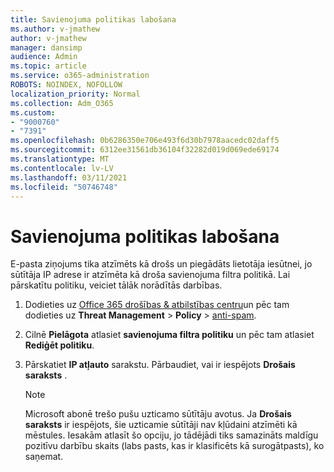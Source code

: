 ```yaml
---
title: Savienojuma politikas labošana
ms.author: v-jmathew
author: v-jmathew
manager: dansimp
audience: Admin
ms.topic: article
ms.service: o365-administration
ROBOTS: NOINDEX, NOFOLLOW
localization_priority: Normal
ms.collection: Adm_O365
ms.custom:
- "9000760"
- "7391"
ms.openlocfilehash: 0b6286350e706e493f6d30b7978aacedc02daff5
ms.sourcegitcommit: 6312ee31561db36104f32282d019d069ede69174
ms.translationtype: MT
ms.contentlocale: lv-LV
ms.lasthandoff: 03/11/2021
ms.locfileid: "50746748"
---
```

# <a name="fix-connection-policy"></a>Savienojuma politikas labošana

E-pasta ziņojums tika atzīmēts kā drošs un piegādāts lietotāja iesūtnei, jo sūtītāja IP adrese ir atzīmēta kā droša savienojuma filtra politikā. Lai pārskatītu politiku, veiciet tālāk norādītās darbības.

1. Dodieties uz [Office 365 drošības & atbilstības centru](https://go.microsoft.com/fwlink/p/?linkid=2077143)un pēc tam dodieties uz **Threat Management**  >  **Policy**  >  [anti-spam](https://go.microsoft.com/fwlink/?linkid=2101518).
2. Cilnē **Pielāgota** atlasiet **savienojuma filtra politiku** un pēc tam atlasiet **Rediģēt politiku**.
3. Pārskatiet **IP atļauto** sarakstu. Pārbaudiet, vai ir iespējots **Drošais saraksts** .

    > [!NOTE]
    > Microsoft abonē trešo pušu uzticamo sūtītāju avotus. Ja **Drošais saraksts** ir iespējots, šie uzticamie sūtītāji nav kļūdaini atzīmēti kā mēstules. Iesakām atlasīt šo opciju, jo tādējādi tiks samazināts maldīgu pozitīvu darbību skaits (labs pasts, kas ir klasificēts kā surogātpasts), ko saņemat.
